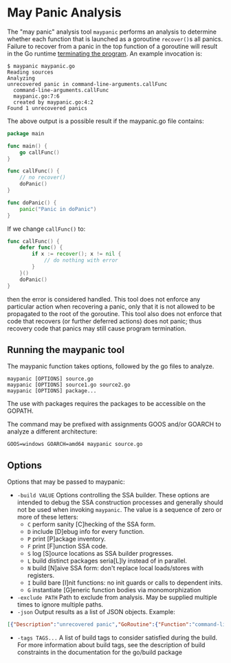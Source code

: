 
# May Panic Analysis

The "may panic" analysis tool `maypanic` performs an analysis to determine whether each function that is launched as a goroutine `recover()`s all panics. Failure to recover from a panic in the top function of a goroutine will result in the Go runtime [terminating the program](https://go.dev/blog/defer-panic-and-recover). An example invocation is:

```
$ maypanic maypanic.go
Reading sources
Analyzing
unrecovered panic in command-line-arguments.callFunc
  command-line-arguments.callFunc
  maypanic.go:7:6
  created by maypanic.go:4:2
Found 1 unrecovered panics
```
The above output is a possible result if the maypanic.go file contains:

```go
package main

func main() {
	go callFunc()
}

func callFunc() {
    // no recover()
	doPanic()
}

func doPanic() {
	panic("Panic in doPanic")
}
```

If we change `callFunc()` to:
```go
func callFunc() {
	defer func() {
		if x := recover(); x != nil {
			// do nothing with error
		}
	}()
	doPanic()
}
```
then the error is considered handled. This tool does not enforce any particular action when recovering a panic, only that it is not allowed to be propagated to the root of the goroutine. This tool also does not enforce that code that recovers (or further deferred actions) does not panic; thus recovery code that panics may still cause program termination.

## Running the maypanic tool
The maypanic function takes options, followed by the go files to analyze.
```
maypanic [OPTIONS] source.go
maypanic [OPTIONS] source1.go source2.go
maypanic [OPTIONS] package...
```

The use with packages requires the packages to be accessible on the GOPATH.

The command may be prefixed with assignments GOOS and/or GOARCH to analyze a different architecture:
```
GOOS=windows GOARCH=amd64 maypanic source.go
```

## Options
Options that may be passed to maypanic:

- `-build VALUE`
  Options controlling the SSA builder. These options are intended to debug the SSA construction processes and generally should not be used when invoking `maypanic`.
  The value is a sequence of zero or more of these letters:
  - `C`       perform sanity \[C\]hecking of the SSA form.
  - `D`       include \[D]ebug info for every function.
  - `P`       print \[P]ackage inventory.
  - `F`       print \[F]unction SSA code.
  - `S`       log \[S]ource locations as SSA builder progresses.
  - `L`       build distinct packages seria\[L]ly instead of in parallel.
  - `N`       build \[N]aive SSA form: don't replace local loads/stores with registers.
  - `I`       build bare \[I]nit functions: no init guards or calls to dependent inits.
  - `G`       instantiate \[G]eneric function bodies via monomorphization
- `-exclude PATH` Path to exclude from analysis. May be supplied multiple times to ignore multiple paths.
- `-json` Output results as a list of JSON objects. Example:
```json
[{"Description":"unrecovered panic","GoRoutine":{"Function":"command-line-arguments.callFunc","Filename":"maypanic.go","Line":7,"Column":6},"Creators":[{"Function":"","Filename":"maypanic.go","Line":4,"Column":2}]}]
```
- `-tags TAGS...` A list of build tags to consider satisfied during the build. For more information about build tags, see the description of build constraints in the documentation for the go/build package

